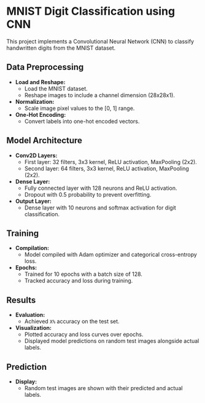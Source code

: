 # MNIST Digit Classification using CNN

This project implements a Convolutional Neural Network (CNN) to classify handwritten digits from the MNIST dataset.

## Data Preprocessing
- **Load and Reshape:**
  - Load the MNIST dataset.
  - Reshape images to include a channel dimension (28x28x1).
- **Normalization:**
  - Scale image pixel values to the [0, 1] range.
- **One-Hot Encoding:**
  - Convert labels into one-hot encoded vectors.

## Model Architecture
- **Conv2D Layers:**
  - First layer: 32 filters, 3x3 kernel, ReLU activation, MaxPooling (2x2).
  - Second layer: 64 filters, 3x3 kernel, ReLU activation, MaxPooling (2x2).
- **Dense Layer:**
  - Fully connected layer with 128 neurons and ReLU activation.
  - Dropout with 0.5 probability to prevent overfitting.
- **Output Layer:**
  - Dense layer with 10 neurons and softmax activation for digit classification.

## Training
- **Compilation:**
  - Model compiled with Adam optimizer and categorical cross-entropy loss.
- **Epochs:**
  - Trained for 10 epochs with a batch size of 128.
  - Tracked accuracy and loss during training.

## Results
- **Evaluation:**
  - Achieved `X%` accuracy on the test set.
- **Visualization:**
  - Plotted accuracy and loss curves over epochs.
  - Displayed model predictions on random test images alongside actual labels.

## Prediction
- **Display:**
  - Random test images are shown with their predicted and actual labels.
